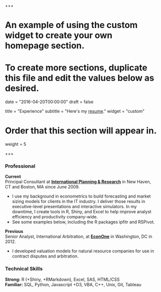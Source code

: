 +++
# An example of using the custom widget to create your own homepage section.
# To create more sections, duplicate this file and edit the values below as desired.

date = "2016-04-20T00:00:00"
draft = false

title = "Experience"
subtitle = "Here's my [resume](../../files/RTimpeResume.pdf)."
widget = "custom"

# Order that this section will appear in.
weight = 5

+++

### Professional

**Current**  
Principal Consultant at [**International Planning & Research**](http://www.iprcorp.com) in New Haven, CT and Boston, MA since June 2009.
<ul class = "experience">
<li>I use my background in econometrics to build forecasting and market sizing models for clients in the IT industry. I deliver those results in executive-level presentations and interactive simulators. In my downtime, I create tools in R, Shiny, and Excel to help improve analyst efficiency and productivity company-wide.
<li>See some examples below, including the R packages ipfitr and RSPivot.
</ul>

**Previous**  
Senior Analyst, International Arbitration, at [**EconOne**](https://www.econone.com/) in Washington, DC in 2012.
<ul class = "experience">
<li>I developed valuation models for natural resource companies for use in contract disputes and arbitration.
</ul>

### Technical Skills  
**Strong:** R (+Shiny, +RMarkdown), Excel, SAS, HTML/CSS  
**Familiar:** SQL, Python, Javascript +D3, VBA, C++, Unix, Git, Tableau  
